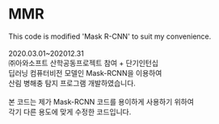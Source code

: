 # MMR
This code is modified 'Mask R-CNN' to suit my convenience.<br>
<br>
2020.03.01~202012.31<br>
㈜아와소프트 산학공동프로젝트 참여 + 단기인턴십<br>
딥러닝 컴퓨터비전 모델인 Mask-RCNN을 이용하여<br>
산림 병해충 탐지 프로그램 개발하였습니다.<br>
<br>
본 코드는 제가 Mask-RCNN 코드를 용이하게 사용하기 위하여<br>
각기 다른 용도에 맞게 수정한 코드입니다.<br>
